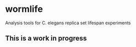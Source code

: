 # wormlife
Analysis tools for C. elegans replica set lifespan experiments

## This is a work in progress
